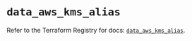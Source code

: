 # `data_aws_kms_alias`

Refer to the Terraform Registry for docs: [`data_aws_kms_alias`](https://registry.terraform.io/providers/hashicorp/aws/6.9.0/docs/data-sources/kms_alias).
